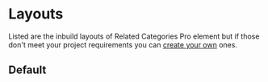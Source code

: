 # Layouts

Listed are the inbuild layouts of Related Categories Pro element but if those don't meet your project requirements you can [create your own](GettingStarted/custom_layout.md) ones.

## Default
